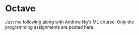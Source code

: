 # Octave
Just me following along with Andrew Ng's ML course. Only the programming assignments are posted here.
